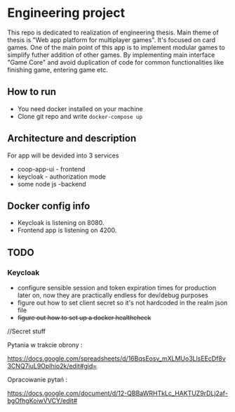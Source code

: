 # Engineering project

This repo is dedicated to realization of engineering thesis. Main theme of thesis is "Web app platform for multiplayer games".
It's focused on card games. One of the main point of this app is to implement modular games to simplify futher addition of other games. 
By implementing main interface "Game Core" and avoid duplication of code for common functionalities like finishing game, entering game etc.

## How to run

* You need docker installed on your machine
* Clone git repo and write `docker-compose up`


## Architecture and description

For app will be devided into 3 services

* coop-app-ui - frontend
* keycloak - authorization mode
* some node js -backend

## Docker config info

* Keycloak is listening on 8080.
* Frontend app is listening on 4200.

## TODO
### Keycloak
- configure sensible session and token expiration times for production later on, now they are practically endless for dev/debug purposes
- figure out how to set client secret so it's not hardcoded in the realm json file
- ~~figure out how to set up a docker healthcheck~~
















//Secret stuff

Pytania w trakcie obrony : 

https://docs.google.com/spreadsheets/d/16BqsEosv_mXLMUo3LlsEEcDf8v3CNQ7iuL9OpIhio2k/edit#gid=

Opracowanie pytań : 

https://docs.google.com/document/d/12-QBBaWRHTkLc_HAKTUZ9rDLj2af-bgOfhgKoiwVVCY/edit#
